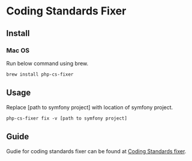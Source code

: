 # Coding Standards Fixer

## Install

### Mac OS

Run below command using brew.

```
brew install php-cs-fixer
```

## Usage

Replace [path to symfony project] with location of symfony project.

```
php-cs-fixer fix -v [path to symfony project]
```

## Guide

Gudie for coding standards fixer can be found at [Coding Standards fixer](https://cs.symfony.com).